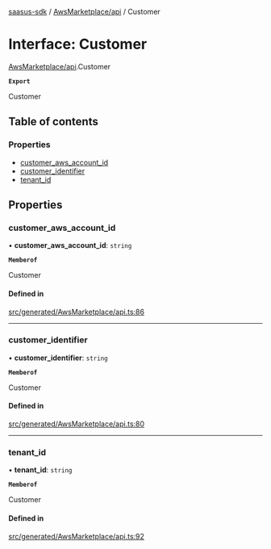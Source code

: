 [saasus-sdk](../README.md) / [AwsMarketplace/api](../modules/AwsMarketplace_api.md) / Customer

# Interface: Customer

[AwsMarketplace/api](../modules/AwsMarketplace_api.md).Customer

**`Export`**

Customer

## Table of contents

### Properties

- [customer\_aws\_account\_id](AwsMarketplace_api.Customer.md#customer_aws_account_id)
- [customer\_identifier](AwsMarketplace_api.Customer.md#customer_identifier)
- [tenant\_id](AwsMarketplace_api.Customer.md#tenant_id)

## Properties

### customer\_aws\_account\_id

• **customer\_aws\_account\_id**: `string`

**`Memberof`**

Customer

#### Defined in

[src/generated/AwsMarketplace/api.ts:86](https://github.com/saasus-platform/saasus-sdk-javascript/blob/09ef427/src/generated/AwsMarketplace/api.ts#L86)

___

### customer\_identifier

• **customer\_identifier**: `string`

**`Memberof`**

Customer

#### Defined in

[src/generated/AwsMarketplace/api.ts:80](https://github.com/saasus-platform/saasus-sdk-javascript/blob/09ef427/src/generated/AwsMarketplace/api.ts#L80)

___

### tenant\_id

• **tenant\_id**: `string`

**`Memberof`**

Customer

#### Defined in

[src/generated/AwsMarketplace/api.ts:92](https://github.com/saasus-platform/saasus-sdk-javascript/blob/09ef427/src/generated/AwsMarketplace/api.ts#L92)

